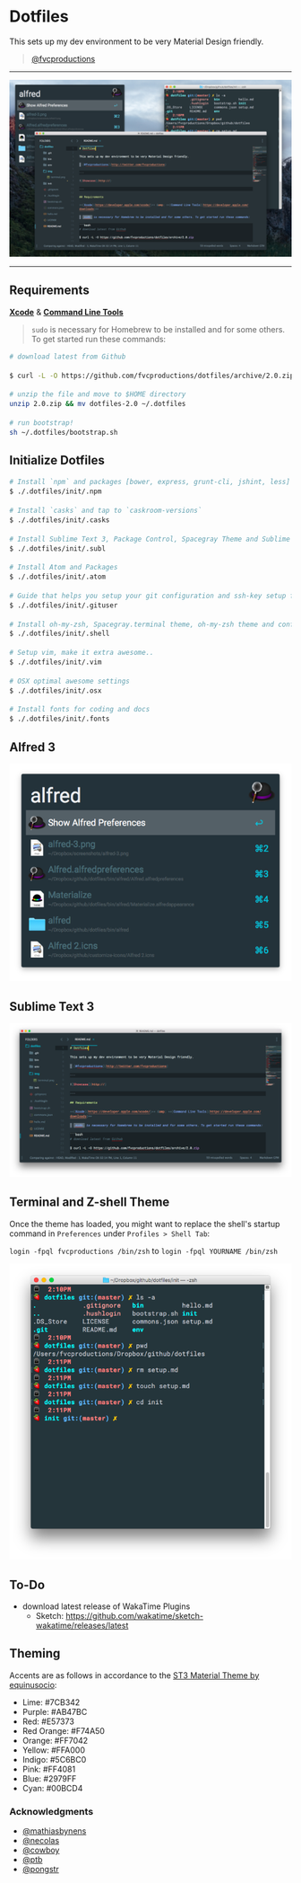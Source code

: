 # Dotfiles

This sets up my dev environment to be very Material Design friendly.

> [@fvcproductions](http://twitter.com/fvcproductions)

---

![Showcase](img/showcase.png)

---

## Requirements

**[Xcode](https://developer.apple.com/xcode/)** &amp; **[Command Line Tools](https://developer.apple.com/downloads)**

> `sudo` is necessary for Homebrew to be installed and for some others. To get started run these commands:

```bash
# download latest from Github

$ curl -L -O https://github.com/fvcproductions/dotfiles/archive/2.0.zip

# unzip the file and move to $HOME directory
unzip 2.0.zip && mv dotfiles-2.0 ~/.dotfiles

# run bootstrap!
sh ~/.dotfiles/bootstrap.sh
```

## Initialize Dotfiles

```bash
# Install `npm` and packages [bower, express, grunt-cli, jshint, less]
$ ./.dotfiles/init/.npm

# Install `casks` and tap to `caskroom-versions`
$ ./.dotfiles/init/.casks

# Install Sublime Text 3, Package Control, Spacegray Theme and Sublime Text Packages
$ ./.dotfiles/init/.subl

# Install Atom and Packages
$ ./.dotfiles/init/.atom

# Guide that helps you setup your git configuration and ssh-key setup for Github and Bitbucket
$ ./.dotfiles/init/.gituser

# Install oh-my-zsh, Spacegray.terminal theme, oh-my-zsh theme and configs
$ ./.dotfiles/init/.shell

# Setup vim, make it extra awesome..
$ ./.dotfiles/init/.vim

# OSX optimal awesome settings
$ ./.dotfiles/init/.osx

# Install fonts for coding and docs
$ ./.dotfiles/init/.fonts
```

## Alfred 3

![alfred](img/alfred.png)

## Sublime Text 3

![sublime-text](img/sublime-text.png)

## Terminal and Z-shell Theme

Once the theme has loaded, you might want to replace the shell's startup command in `Preferences` under `Profiles > Shell Tab`:

`login -fpql fvcproductions /bin/zsh` to `login -fpql YOURNAME /bin/zsh`

![terminal](img/terminal.png)

## To-Do

- download latest release of WakaTime Plugins
    + Sketch: https://github.com/wakatime/sketch-wakatime/releases/latest

## Theming

Accents are as follows in accordance to the [ST3 Material Theme by equinusocio](https://github.com/equinusocio/material-theme):

- Lime: #7CB342
- Purple: #AB47BC
- Red: #E57373
- Red Orange: #F74A50
- Orange: #FF7042
- Yellow: #FFA000
- Indigo: #5C6BC0
- Pink: #FF4081
- Blue: #2979FF
- Cyan: #00BCD4

### Acknowledgments

- [@mathiasbynens](https://github.com/mathiasbynens/dotfiles)
- [@necolas](https://github.com/necolas/dotfiles)
- [@cowboy](https://github.com/cowboy/dotfiles/)
- [@ptb](https://github.com/ptb/Mac-OS-X-Lion-Setup)
- [@pongstr](https://twitter.com/pongstr)
